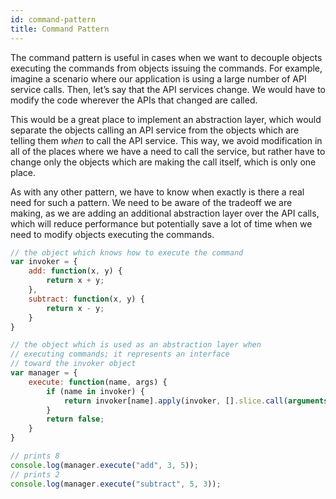 ```yaml
---
id: command-pattern
title: Command Pattern
---
```


The command pattern is useful in cases when we want to decouple objects executing the commands from objects issuing the commands. For example, imagine a scenario where our application is using a large number of API service calls. Then, let’s say that the API services change. We would have to modify the code wherever the APIs that changed are called.

This would be a great place to implement an abstraction layer, which would separate the objects calling an API service from the objects which are telling them *when* to call the API service. This way, we avoid modification in all of the places where we have a need to call the service, but rather have to change only the objects which are making the call itself, which is only one place.

As with any other pattern, we have to know when exactly is there a real need for such a pattern. We need to be aware of the tradeoff we are making, as we are adding an additional abstraction layer over the API calls, which will reduce performance but potentially save a lot of time when we need to modify objects executing the commands.

```jsx
// the object which knows how to execute the command
var invoker = {
    add: function(x, y) {
        return x + y;
    },
    subtract: function(x, y) {
        return x - y;
    }
}

// the object which is used as an abstraction layer when
// executing commands; it represents an interface
// toward the invoker object
var manager = {
    execute: function(name, args) {
        if (name in invoker) {
            return invoker[name].apply(invoker, [].slice.call(arguments, 1));
        }
        return false;
    }
}

// prints 8
console.log(manager.execute("add", 3, 5));
// prints 2
console.log(manager.execute("subtract", 5, 3));
```